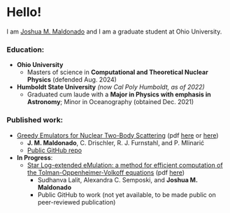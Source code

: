# Hello!
I am [Joshua M. Maldonado](https://inspirehep.net/authors/2849437) and I am a graduate student at Ohio University.


### Education:
* **Ohio University**
    * Masters of science in **Computational and Theoretical Nuclear Physics** (defended Aug. 2024)
* **Humboldt State University** _(now Cal Poly Humboldt, as of 2022)_
    * Graduated cum laude with a **Major in Physics with emphasis in Astronomy**; Minor in Oceanography (obtained Dec. 2021)

### Published work:
* [Greedy Emulators for Nuclear Two-Body Scattering](https://journals.aps.org/prc/accepted/10.1103/k77q-f82l) (pdf [here](https://journals.aps.org/prc/pdf/10.1103/k77q-f82l) or [here](https://arxiv.org/pdf/2504.06092))
    * **J. M. Maldonado**, C. Drischler, R. J. Furnstahl, and P. Mlinarić
    * [Public GitHub repo](https://github.com/buqeye/cs_greedy_emulator_josh)
* **In Progress**:
   * [Star Log-extended eMulation: a method for efficient computation of the Tolman-Oppenheimer-Volkoff equations](https://journals.aps.org/prresearch/accepted/10.1103/5p3h-b8rf) (pdf [here](https://arxiv.org/pdf/2411.10556))
       * Sudhanva Lalit, Alexandra C. Semposki, and **Joshua M. Maldonado**
       * Public GitHub to work (not yet available, to be made public on peer-reviewed publication)

  
